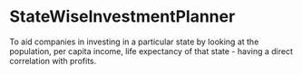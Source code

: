 # StateWiseInvestmentPlanner
To aid companies in investing in a particular state by looking at the population, per capita income, life expectancy of that state - having a direct correlation with profits.
